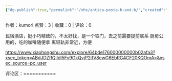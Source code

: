 ```yaml
---
{"dg-publish":true,"permalink":"/xhs/antica-posta-b-and-b/","created":"2025-03-17T22:01:11.483+08:00","updated":"2025-03-17T22:01:11.483+08:00"}
---
```


作者：kumori
点赞：3   |   收藏：0   |   评论：0

民宿酒店，挺小巧精致的，不太好找，是一个铁门，去之前需要提前联系
厨房公用的，吃的咖啡随便拿
离轻轨非常近，方便

https://www.xiaohongshu.com/explore/64bde176000000000b02afa3?xsec_token=ABdJDZRQiIdl5Fy9GkQvjP2ifV8ewG6EbRG4CF20KQOmA=&xsec_source=pc_user

评论区：===========

